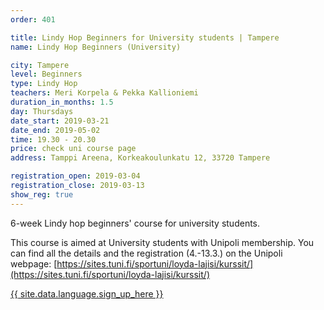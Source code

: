 ```yaml
---
order: 401

title: Lindy Hop Beginners for University students | Tampere
name: Lindy Hop Beginners (University)

city: Tampere
level: Beginners
type: Lindy Hop
teachers: Meri Korpela & Pekka Kallioniemi
duration_in_months: 1.5
day: Thursdays
date_start: 2019-03-21
date_end: 2019-05-02
time: 19.30 - 20.30
price: check uni course page
address: Tamppi Areena, Korkeakoulunkatu 12, 33720 Tampere

registration_open: 2019-03-04
registration_close: 2019-03-13
show_reg: true
---
```


6-week Lindy hop beginners' course for university students.

This course is aimed at University students with Unipoli membership. You can find all the details and the registration (4.-13.3.) on the Unipoli webpage: [https://sites.tuni.fi/sportuni/loyda-lajisi/kurssit/](https://sites.tuni.fi/sportuni/loyda-lajisi/kurssit/)

<a href="https://sites.tuni.fi/sportuni/loyda-lajisi/kurssit/" target="_blank" class="button">{{ site.data.language.sign_up_here }}</a>
